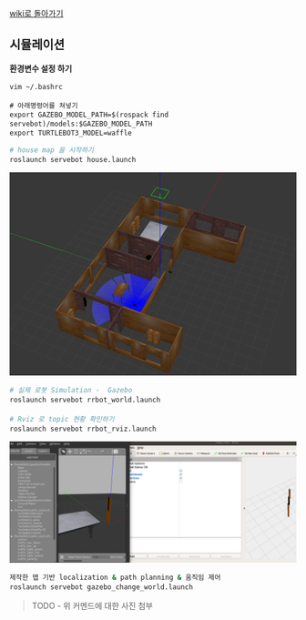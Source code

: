 [wiki로 돌아가기](https://github.com/bkh751/servebot/wiki/%EB%AA%85%EB%A0%B9%EC%96%B4%EB%AA%A9%EB%A1%9D)


## 시뮬레이션 

__환경변수 설정 하기__
  
    vim ~/.bashrc
    
    # 아래명령어를 쳐넣기
    export GAZEBO_MODEL_PATH=$(rospack find servebot)/models:$GAZEBO_MODEL_PATH
    export TURTLEBOT3_MODEL=waffle

```bash
# house map 을 시작하기 
roslaunch servebot house.launch
```
![image](../pictures/gazebo.png)

```bash
# 실제 로봇 Simulation -  Gazebo 
roslaunch servebot rrbot_world.launch

# Rviz 로 topic 현황 확인하기 
roslaunch servebot rrbot_rviz.launch   
```
![image](../pictures/gazebo_rviz.png)

```bash
제작한 맵 기반 localization & path planning & 움직임 제어 
roslaunch servebot gazebo_change_world.launch 
```
>TODO - 위 커멘드에 대한 사진 첨부
